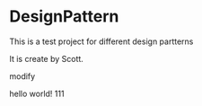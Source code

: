 # DesignPattern
This is a test project for different design partterns

It is create by Scott.

modify

hello world!
111
